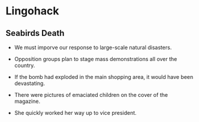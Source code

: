 # Lingohack

## Seabirds Death

* We must imporve our response to large-scale natural disasters.

* Opposition groups plan to stage mass demonstrations all over the country.

* If the bomb had exploded in the main shopping area, it would have been devastating.

* There were pictures of emaciated children on the cover of the magazine.

* She quickly worked her way up to vice president.



